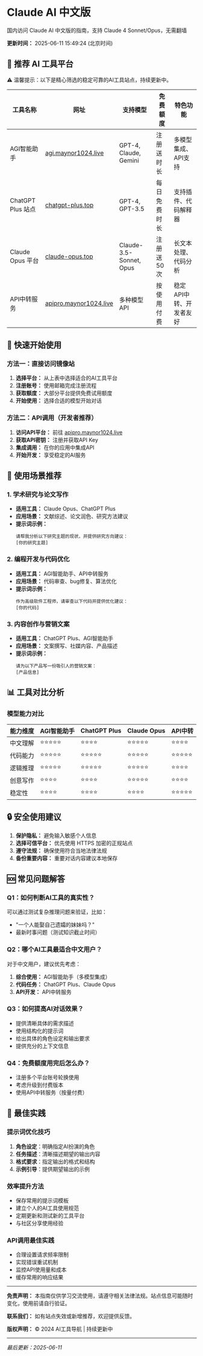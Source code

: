 
# Claude AI 中文版
国内访问 Claude AI 中文版的指南，支持 Claude 4 Sonnet/Opus，无需翻墙

**更新时间：** 2025-06-11 15:49:24 (北京时间)

## 🚀 推荐 AI 工具平台

⚠️ 温馨提示：以下是精心筛选的稳定可靠的AI工具站点，持续更新中。

| 工具名称 | 网址 | 支持模型 | 免费额度   | 特色功能 |
| --- | --- | --- |--------| --- |
| AGI智能助手 | [agi.maynor1024.live](https://agi.maynor1024.live/list/#/) | GPT-4, Claude, Gemini | 注册送时长  | 多模型集成、API支持 |
| ChatGPT Plus 站点 | [chatgpt-plus.top](https://chatgpt-plus.top/) | GPT-4, GPT-3.5 | 每日免费时长 | 支持插件、代码解释器 |
| Claude Opus 平台 | [claude-opus.top](https://claude-opus.top/list) | Claude-3.5-Sonnet, Opus | 注册送50次 | 长文本处理、代码分析 |
| API中转服务 | [apipro.maynor1024.live](https://apipro.maynor1024.live/) | 多种模型API | 按使用付费  | 稳定API中转、开发者友好 |

## 📝 快速开始使用

### 方法一：直接访问镜像站

1. **选择平台：** 从上表中选择适合的AI工具平台
2. **注册账号：** 使用邮箱完成注册流程
3. **获取额度：** 大部分平台提供免费试用额度
4. **开始使用：** 选择合适的模型开始对话

### 方法二：API调用（开发者推荐）

1. **访问API平台：** 前往 [apipro.maynor1024.live](https://apipro.maynor1024.live/)
2. **获取API密钥：** 注册并获取API Key
3. **集成调用：** 在你的应用中集成API
4. **开始开发：** 享受稳定的AI服务

## 🔧 使用场景推荐

### 1. 学术研究与论文写作
- **适用工具：** Claude Opus、ChatGPT Plus
- **应用场景：** 文献综述、论文润色、研究方法建议
- **提示词示例：**
  ```
  请帮我分析以下研究主题的现状，并提供研究方向建议：
  [你的研究主题]
  ```

### 2. 编程开发与代码优化
- **适用工具：** AGI智能助手、API中转服务
- **应用场景：** 代码审查、bug修复、算法优化
- **提示词示例：**
  ```
  作为高级软件工程师，请审查以下代码并提供优化建议：
  [你的代码]
  ```

### 3. 内容创作与营销文案
- **适用工具：** ChatGPT Plus、AGI智能助手
- **应用场景：** 文案撰写、社媒内容、产品描述
- **提示词示例：**
  ```
  请为以下产品写一份吸引人的营销文案：
  [产品信息]
  ```

## 📊 工具对比分析

### 模型能力对比

| 能力维度 | AGI智能助手 | ChatGPT Plus | Claude Opus | API中转 |
| --- | --- | --- | --- | --- |
| 中文理解 | ⭐⭐⭐⭐⭐ | ⭐⭐⭐⭐ | ⭐⭐⭐⭐⭐ | ⭐⭐⭐⭐ |
| 代码能力 | ⭐⭐⭐⭐⭐ | ⭐⭐⭐⭐⭐ | ⭐⭐⭐⭐⭐ | ⭐⭐⭐⭐⭐ |
| 逻辑推理 | ⭐⭐⭐⭐⭐ | ⭐⭐⭐⭐⭐ | ⭐⭐⭐⭐⭐ | ⭐⭐⭐⭐ |
| 创意写作 | ⭐⭐⭐⭐ | ⭐⭐⭐⭐ | ⭐⭐⭐⭐⭐ | ⭐⭐⭐⭐ |
| 稳定性 | ⭐⭐⭐⭐ | ⭐⭐⭐⭐ | ⭐⭐⭐⭐ | ⭐⭐⭐⭐⭐ |

## 🔒 安全使用建议

1. **保护隐私：** 避免输入敏感个人信息
2. **选择可信平台：** 优先使用 HTTPS 加密的正规站点
3. **遵守法规：** 确保使用符合当地法律法规
4. **备份重要内容：** 重要对话内容建议本地保存

## 🆘 常见问题解答

### Q1：如何判断AI工具的真实性？
可以通过测试复杂推理问题来验证，比如：
- "一个人能娶自己遗孀的妹妹吗？"
- 最新时事问题（测试知识截止时间）

### Q2：哪个AI工具最适合中文用户？
对于中文用户，建议优先考虑：
1. **综合使用：** AGI智能助手（多模型集成）
2. **代码任务：** ChatGPT Plus、Claude Opus
3. **API开发：** API中转服务

### Q3：如何提高AI对话效果？
- 提供清晰具体的需求描述
- 使用结构化的提示词
- 给出具体的角色设定和输出要求
- 提供充分的上下文信息

### Q4：免费额度用完后怎么办？
- 注册多个平台账号轮换使用
- 考虑升级到付费版本
- 使用API中转服务（按量付费）

## 🎯 最佳实践

### 提示词优化技巧
1. **角色设定**：明确指定AI扮演的角色
2. **任务描述**：清晰描述期望的输出内容
3. **格式要求**：指定输出的格式和结构
4. **示例引导**：提供期望输出的示例

### 效率提升方法
- 保存常用的提示词模板
- 建立个人的AI工具使用规范
- 定期更新和测试新的工具平台
- 与社区分享使用经验

### API调用最佳实践
- 合理设置请求频率限制
- 实现错误重试机制
- 监控API使用量和成本
- 缓存常用的响应结果

---

**免责声明：** 本指南仅供学习交流使用，请遵守相关法律法规。站点信息可能随时变化，使用前请自行验证。

**联系我们：** 如有站点失效或新增推荐，欢迎提供反馈。

**版权声明：** © 2024 AI工具导航 | 持续更新中

---

*最后更新：2025-06-11*
